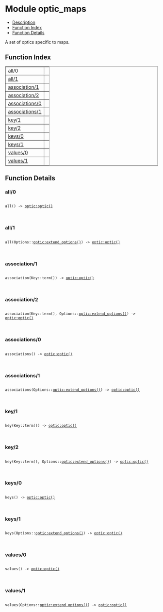 

# Module optic_maps #
* [Description](#description)
* [Function Index](#index)
* [Function Details](#functions)

A set of optics specific to maps.

<a name="index"></a>

## Function Index ##


<table width="100%" border="1" cellspacing="0" cellpadding="2" summary="function index"><tr><td valign="top"><a href="#all-0">all/0</a></td><td></td></tr><tr><td valign="top"><a href="#all-1">all/1</a></td><td></td></tr><tr><td valign="top"><a href="#association-1">association/1</a></td><td></td></tr><tr><td valign="top"><a href="#association-2">association/2</a></td><td></td></tr><tr><td valign="top"><a href="#associations-0">associations/0</a></td><td></td></tr><tr><td valign="top"><a href="#associations-1">associations/1</a></td><td></td></tr><tr><td valign="top"><a href="#key-1">key/1</a></td><td></td></tr><tr><td valign="top"><a href="#key-2">key/2</a></td><td></td></tr><tr><td valign="top"><a href="#keys-0">keys/0</a></td><td></td></tr><tr><td valign="top"><a href="#keys-1">keys/1</a></td><td></td></tr><tr><td valign="top"><a href="#values-0">values/0</a></td><td></td></tr><tr><td valign="top"><a href="#values-1">values/1</a></td><td></td></tr></table>


<a name="functions"></a>

## Function Details ##

<a name="all-0"></a>

### all/0 ###

<pre><code>
all() -&gt; <a href="optic.md#type-optic">optic:optic()</a>
</code></pre>
<br />

<a name="all-1"></a>

### all/1 ###

<pre><code>
all(Options::<a href="optic.md#type-extend_options">optic:extend_options()</a>) -&gt; <a href="optic.md#type-optic">optic:optic()</a>
</code></pre>
<br />

<a name="association-1"></a>

### association/1 ###

<pre><code>
association(Key::term()) -&gt; <a href="optic.md#type-optic">optic:optic()</a>
</code></pre>
<br />

<a name="association-2"></a>

### association/2 ###

<pre><code>
association(Key::term(), Options::<a href="optic.md#type-extend_options">optic:extend_options()</a>) -&gt; <a href="optic.md#type-optic">optic:optic()</a>
</code></pre>
<br />

<a name="associations-0"></a>

### associations/0 ###

<pre><code>
associations() -&gt; <a href="optic.md#type-optic">optic:optic()</a>
</code></pre>
<br />

<a name="associations-1"></a>

### associations/1 ###

<pre><code>
associations(Options::<a href="optic.md#type-extend_options">optic:extend_options()</a>) -&gt; <a href="optic.md#type-optic">optic:optic()</a>
</code></pre>
<br />

<a name="key-1"></a>

### key/1 ###

<pre><code>
key(Key::term()) -&gt; <a href="optic.md#type-optic">optic:optic()</a>
</code></pre>
<br />

<a name="key-2"></a>

### key/2 ###

<pre><code>
key(Key::term(), Options::<a href="optic.md#type-extend_options">optic:extend_options()</a>) -&gt; <a href="optic.md#type-optic">optic:optic()</a>
</code></pre>
<br />

<a name="keys-0"></a>

### keys/0 ###

<pre><code>
keys() -&gt; <a href="optic.md#type-optic">optic:optic()</a>
</code></pre>
<br />

<a name="keys-1"></a>

### keys/1 ###

<pre><code>
keys(Options::<a href="optic.md#type-extend_options">optic:extend_options()</a>) -&gt; <a href="optic.md#type-optic">optic:optic()</a>
</code></pre>
<br />

<a name="values-0"></a>

### values/0 ###

<pre><code>
values() -&gt; <a href="optic.md#type-optic">optic:optic()</a>
</code></pre>
<br />

<a name="values-1"></a>

### values/1 ###

<pre><code>
values(Options::<a href="optic.md#type-extend_options">optic:extend_options()</a>) -&gt; <a href="optic.md#type-optic">optic:optic()</a>
</code></pre>
<br />


